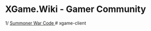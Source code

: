 # XGame.Wiki - Gamer Community

1/ <a href="https://xgame.wiki/code/"> Summoner War Code </a>
#   x g a m e - c l i e n t  
 